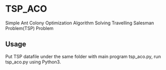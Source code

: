 # TSP_ACO
Simple Ant Colony Optimization Algorithm Solving Travelling Salesman Problem(TSP) Problem

## Usage
Put TSP datafile under the same folder with main program tsp_aco.py, run tsp_aco.py using Python3.